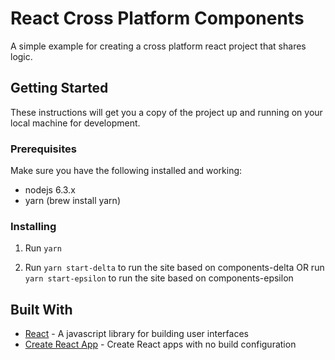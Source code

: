 # React Cross Platform Components

A simple example for creating a cross platform react project that shares logic.

## Getting Started

These instructions will get you a copy of the project up and running on your local machine for development.

### Prerequisites

Make sure you have the following installed and working:
* nodejs 6.3.x
* yarn (brew install yarn)

### Installing

1. Run `yarn`

2. Run `yarn start-delta` to run the site based on components-delta OR run `yarn start-epsilon` to run the site based on components-epsilon

## Built With

* [React](https://facebook.github.io/react/) - A javascript library for building user interfaces
* [Create React App](https://github.com/facebookincubator/create-react-app) - Create React apps with no build configuration

